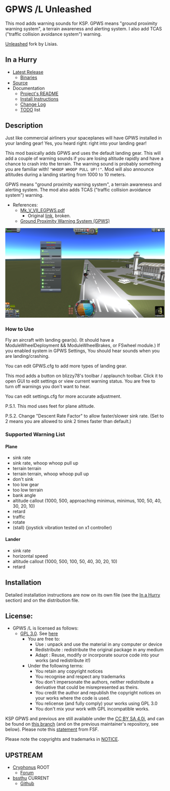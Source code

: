 # GPWS /L Unleashed

This mod adds warning sounds for KSP. GPWS means "ground proximity warning system", a terrain awareness and alerting system. I also add TCAS ("traffic collision avoidance system") warning.

[Unleashed](https://ksp.lisias.net/add-ons-unleashed/) fork by Lisias.


## In a Hurry

* [Latest Release](https://github.com/net-lisias-kspu/GPWS/releases)
	+ [Binaries](https://github.com/net-lisias-kspu/GPWS/tree/Archive)
* [Source](https://github.com/net-lisias-kspu/GPWS)
* Documentation
	+ [Project's README](https://github.com/net-lisias-kspu/GPWS/blob/master/README.md)
	+ [Install Instructions](https://github.com/net-lisias-kspu/GPWS/blob/master/INSTALL.md)
	+ [Change Log](./CHANGE_LOG.md)
	+ [TODO](./TODO.md) list


## Description

Just like commercial airliners your spaceplanes will have GPWS installed in your landing gear! Yes, you heard right: right into your landing gear!

This mod basically adds GPWS and uses the default landing gear. This will add a couple of warning sounds if you are losing altitude rapidly and have a chance to crash into the terrain. The warning sound is probably something you are familiar with! `"WHOOP WHOOP PULL UP!!"`. Mod will also announce altitudes during a landing starting from 1000 to 10 meters.

GPWS means "ground proximity warning system", a terrain awareness and alerting system. The mod also adds TCAS ("traffic collision avoidance system") warning.

* References:
	+ [Mk_V_VII_EGPWS.pdf](./Docs/Mk_V_VII_EGPWS.pdf)
		- Original [link](http://www51.honeywell.com/aero/common/documents/Mk_V_VII_EGPWS.pdf), broken.
	- [Ground Proximity Warning System
(GPWS)](http://www.boeing-727.com/Data/systems/infogpws.html)

![UI](./PR_material/t980Na2.png)

### How to Use

Fly an aircraft with landing gear(s).
(It should have a ModuleWheelDeployment && ModuleWheelBrakes, or FSwheel module.)
If you enabled system in GPWS Settings,
You should hear sounds when you are landing/crashing.

You can edit GPWS.cfg to add more types of landing gear.

This mod adds a button on blizzy78's toolbar / applaunch toolbar.
Click it to open GUI to edit settings or view current warning status.
You are free to turn off warnings you don't want to hear.

You can edit settings.cfg for more accurate adjustment.

P.S.1. This mod uses feet for plane altitude.

P.S.2. Change "Descent Rate Factor" to allow faster/slower sink rate. (Set to 2 means you are allowed to sink 2 times faster than default.)

### Supported Warning List

#### Plane
- sink rate
- sink rate, whoop whoop pull up
- terrain terrain
- terrain terrain, whoop whoop pull up
- don't sink
- too low gear
- too low terrain
- bank angle
- altitude callout (1000, 500, approaching minimus, minimus, 100, 50, 40, 30, 20, 10)
- retard
- traffic
- rotate
- (stall) (joystick vibration tested on x1 controller)

#### Lander
- sink rate
- horizontal speed
- altitude callout (1000, 500, 100, 50, 40, 30, 20, 10)
- retard


## Installation

Detailed installation instructions are now on its own file (see the [In a Hurry](#in-a-hurry) section) and on the distribution file.


## License:

* GPWS /L is licensed as follows:
	+ [GPL 3.0](https://www.gnu.org/licenses/gpl-3.0.txt). See [here](./LICENSE)
		+ You are free to:
			- Use : unpack and use the material in any computer or device
			- Redistribute : redistribute the original package in any medium
			- Adapt : Reuse, modify or incorporate source code into your works (and redistribute it!) 
		+ Under the following terms:
			- You retain any copyright notices
			- You recognise and respect any trademarks
			- You don't impersonate the authors, neither redistribute a derivative that could be misrepresented as theirs.
			- You credit the author and republish the copyright notices on your works where the code is used.
			- You relicense (and fully comply) your works using GPL 3.0
			- You don't mix your work with GPL incompatible works.
		
KSP GPWS and previous are still available under the [CC BY SA 4.0i](https://creativecommons.org/licenses/by-sa/4.0/legalcode), and can be found on [this branch](https://github.com/net-lisias-kspu/GPWS/tree/Source/CC-BY-SA-40i) (and on the previous maintainer's repository, see below). Please note this [statement](https://www.gnu.org/licenses/license-list.en.html#ccbysa) from FSF.


Please note the copyrights and trademarks in [NOTICE](./NOTICE).


## UPSTREAM

* [Cryphonus](https://forum.kerbalspaceprogram.com/index.php?/profile/23502-cryphonus/) ROOT
	+ [Forum](https://forum.kerbalspaceprogram.com/index.php?/topic/39704-*)
* [bssthu](https://forum.kerbalspaceprogram.com/index.php?/profile/139023-bssthu/) CURRENT
	+ [Github](https://github.com/bssthu/KSP_GPWS)
